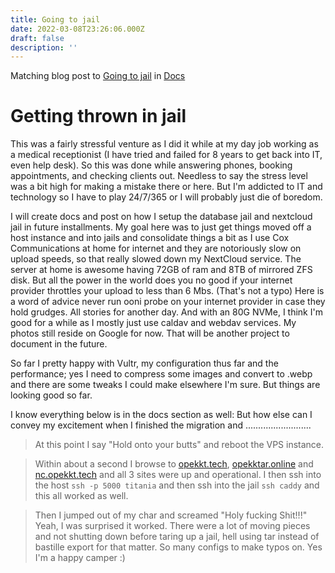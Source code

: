 ```yaml
---
title: Going to jail
date: 2022-03-08T23:26:06.000Z
draft: false
description: ''
---
```

Matching blog post to [Going to jail](/docs/vps_migration/going2jail) in [Docs](/docs/)

# Getting thrown in jail

This was a fairly stressful venture as I did it while at my day job working as a medical receptionist (I have tried and failed for 8 years to get back into IT, even help desk). So this was done while answering phones, booking appointments, and checking clients out. Needless to say the stress level was a bit high for making a mistake there or here. But I'm addicted to IT and technology so I have to play 24/7/365 or I will probably just die of boredom.

I will create docs and post on how I setup the database jail and nextcloud jail in future installments. My goal here was to just get things moved off a host instance and into jails and consolidate things a bit as I use Cox Communications at home for internet and they are notoriously slow on upload speeds, so that really slowed down my NextCloud service. The server at home is awesome having 72GB of ram and 8TB of mirrored ZFS disk. But all the power in the world does you no good if your internet provider throttles your upload to less than 6 Mbs. (That's not a typo) Here is a word of advice never run ooni probe on your internet provider in case they hold grudges. All stories for another day. And with an 80G NVMe, I think I'm good for a while as I mostly just use caldav and webdav services.  My photos still reside on Google for now. That will be another project to document in the future.

So far I pretty happy with Vultr, my configuration thus far and the performance; yes I need to compress some images and convert to .webp and there are some tweaks I could make elsewhere I'm sure. But things are looking good so far.

I know everything below is in the docs section as well: But how else can I convey my excitement when I finished the migration and ..........................

> At this point I say "Hold onto your butts" and reboot the VPS instance.

> Within about a second I browse to <a href="https://opekkt.tech/" target="_blank">opekkt.tech</a>, <a href="https://opekktar.online/" target="_blank">opekktar.online</a> and <a href="https://nc.opekkt.tech/" target="_blank">nc.opekkt.tech</a> and all 3 sites were up and operational. I then ssh into the host ```ssh -p 5000 titania``` and then ssh into the jail ```ssh caddy``` and this all worked as well.

> Then I jumped out of my char and screamed "Holy fucking Shit!!!" Yeah, I was surprised it worked.  There were a lot of moving pieces and not shutting down before taring up a jail, hell using tar instead of bastille export for that matter. So many configs to make typos on. Yes I'm a happy camper :)
